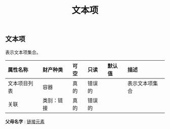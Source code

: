 ﻿---
title: 文本项
second_title: Aspose.Cells Cloud Documen
type: docs
url: /zh/specification/model/textitems/
description: Aspose.Cells 云模型规范：TextItems。轻松处理 Excel 和其他电子表格文档，具有打开、生成、编辑、拆分、合并、比较和转换等功能
kwords: Excel, Office, 电子表格, Cloud REST API, TextItems
weight: 50
---
## **文本项**

表示文本项集合。

|属性名称|财产种类|可空|只读|默认值|描述|
|:- |:- |:- |:- |:- |:- |
|文本项目列表|容器|真的|错误的||表示文本项集合|
|关联|类别：链接|真的|错误的|||

**父母名字** : [链接元素](/specification/model/linkelement)

